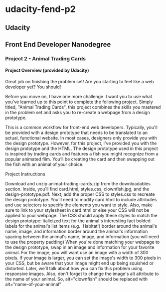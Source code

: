 # udacity-fend-p2
## Udacity
## Front End Developer Nanodegree
### Project 2 - Animal Trading Cards

#### Project Overview (provided by Udacity)




Great job on finishing the problem set! Are you starting to feel like a web developer yet?
You should!

Before you move on, I have one more challenge. I want you to use what you've learned up to
this point to complete the following project. Simply titled, "Animal Trading Cards", this
project combines the skills you mastered in the problem set and asks you to re-create a webpage
from a design prototype.

This is a common workflow for front-end web developers. Typically, you'll be provided with
a design prototype that needs to be translated to an actual, functional website. In most cases,
designers only provide you with the design prototype. However, for this project, I've provided
you with the design prototype and the HTML. The design prototype used in this project is inspired
by trading cards and features a fish you might recognize from a popular animated film. You’ll be
creating the card and then swapping out the fish with an animal of your choice.

Project Instructions

Download and unzip animal-trading-cards.zip from the downloadables section. Inside, you'll
find card.html, styles.css, clownfish.jpg, and the design-prototype.pdf.
Next, add the proper CSS to styles.css to recreate the design prototype. You’ll need to modify
card.html to include attributes and use selectors to specify the elements you want to style.
Also, make sure to link to your stylesheet in card.html or else your CSS will not be applied
to your webpage.
The CSS should apply these styles to match the design prototype:
italicized text for the animal's interesting fact
bolded labels for the animal's list items (e.g. 'Habitat')
border around the animal's name, image, and information
border around the animal's information
spacing between the animal's name, image, and information (you will need to use the property padding)
When you're done matching your webpage to the design prototype, swap in an image and information for
your favorite animal. For the image, you will want use an image with a width of 300 pixels. If your
image is larger, you can set the image's width to 300 pixels in your CSS, but be aware that your image
might end up being squished or distorted. Later, we’ll talk about how you can fix this problem using
responsive images. Also, don't forget to change the image's alt attribute to the name of your animal.
So, alt="clownfish" should be replaced with alt="name-of-your-animal"
